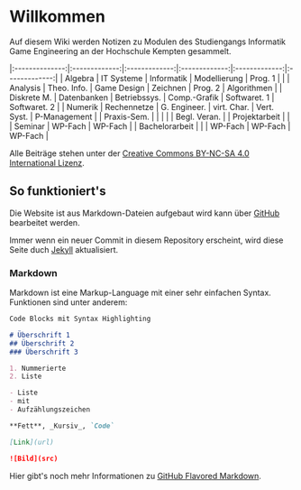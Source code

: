 # Willkommen

Auf diesem Wiki werden Notizen zu Modulen des Studiengangs Informatik Game Engineering an der Hochschule Kempten gesammelt.

|:--------------:|:-------------:|:-------------:|:-------------:|:-------------:|:-------------:|
| Algebra        | IT Systeme    | Informatik    | Modellierung  | Prog. 1       |               |
| Analysis       | Theo. Info.   | Game Design   | Zeichnen      | Prog. 2       | Algorithmen   |
| Diskrete M.    | Datenbanken   | Betriebssys.  | Comp.-Grafik  | Softwaret. 1  | Softwaret. 2  |
| Numerik        | Rechennetze   | G. Engineer.  | virt. Char.   | Vert. Syst.   | P-Management  |
| Praxis-Sem.    |               |               |               |               | Begl. Veran.  |
| Projektarbeit  |               |               | Seminar       | WP-Fach       | WP-Fach       |
| Bachelorarbeit |               |               | WP-Fach       | WP-Fach       | WP-Fach       |

Alle Beiträge stehen unter der [Creative Commons BY-NC-SA 4.0 International Lizenz](https://creativecommons.org/licenses/by-nc-sa/4.0/deed.de).

## So funktioniert's

Die Website ist aus Markdown-Dateien aufgebaut wird kann über [GitHub](https://github.com/GE-Kempten/Wiki/edit/master/index.md) bearbeitet werden.

Immer wenn ein neuer Commit in diesem Repository erscheint, wird diese Seite duch [Jekyll](https://jekyllrb.com/) aktualisiert.

### Markdown

Markdown ist eine Markup-Language mit einer sehr einfachen Syntax. Funktionen sind unter anderem:

```markdown
Code Blocks mit Syntax Highlighting

# Überschrift 1
## Überschrift 2
### Überschrift 3

1. Nummerierte
2. Liste

- Liste
- mit
- Aufzählungszeichen

**Fett**, _Kursiv_, `Code`

[Link](url)

![Bild](src)
```

Hier gibt's noch mehr Informationen zu [GitHub Flavored Markdown](https://guides.github.com/features/mastering-markdown/).
